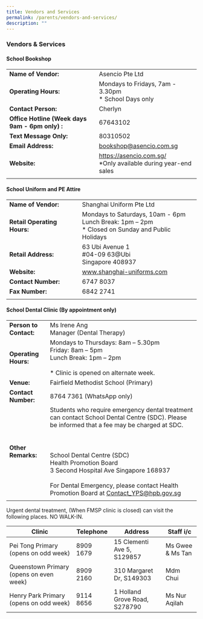 ```yaml
---
title: Vendors and Services
permalink: /parents/vendors-and-services/
description: ""
---
```

### Vendors &amp; Services

####  School Bookshop

|  |  |
|---|---|
| **Name of Vendor:** | Asencio Pte Ltd |
| **Operating Hours:** | Mondays to Fridays, 7am - 3.30pm<br>* School Days only |
| **Contact Person:** | Cherlyn |
| **Office Hotline (Week days 9am - 6pm only) :** |67643102  |
| **Text Message Only:** | 80310502 |
| **Email Address:** | bookshop@asencio.com.sg |
| **Website:** | https://asencio.com.sg/<br>\*Only available during year-end sales |
|  |  |

#### School Uniform and PE Attire

|  |  |
|---|---|
| **Name of Vendor:** | Shanghai Uniform Pte Ltd |
| **Retail Operating Hours:** | Mondays to Saturdays, 10am - 6pm<br>Lunch Break: 1pm – 2pm<br>* Closed on Sunday and Public Holidays |
| **Retail Address:** | 63 Ubi Avenue 1<br>#04-09 63@Ubi<br>Singapore 408937 |
| **Website:** | www.shanghai-uniforms.com |
| **Contact Number:** | 6747 8037 |
| **Fax Number:** | 6842 2741 |
|  |  |

#### School Dental Clinic (By appointment only)

|  |  |
|---|---|
| **Person to Contact:** | Ms Irene Ang<br>Manager (Dental Therapy)  |
| **Operating Hours:** | Mondays to Thursdays: 8am – 5.30pm<br>Friday: 8am – 5pm<br>Lunch Break: 1pm – 2pm<br><br>* Clinic is opened on alternate week. |
| **Venue:** | Fairfield Methodist School (Primary) |
| **Contact Number:** | 8764 7361 (WhatsApp only) |
| **Other Remarks:** | Students who require emergency dental treatment can contact School Dental Centre (SDC). Please be informed that a fee may be charged at SDC.<br><br><br><br>School Dental Centre (SDC)<br>Health Promotion Board<br>3 Second Hospital Ave Singapore 168937<br><br>For Dental Emergency, please contact Health Promotion Board at [Contact\_YPS@hpb.gov.sg](mailto:Contact_YPS@hpb.gov.sg)
|  |  |

Urgent dental treatment, (When FMSP clinic is closed) can visit the following places. NO WALK-IN.

| Clinic | Telephone | Address | Staff i/c |
|---|---|---|---|
| Pei Tong Primary<br>(opens on odd week) | 8909 1679 | 15 Clementi Ave 5, S129857 | Ms Gwee &amp; Ms Tan |
| Queenstown Primary (opens on even week) | 8909 2160 | 310 Margaret Dr, S149303 | Mdm Chui |
| Henry Park Primary<br>(opens on odd week) | 9114 8656 | 1 Holland Grove Road, S278790 | Ms Nur Aqilah |